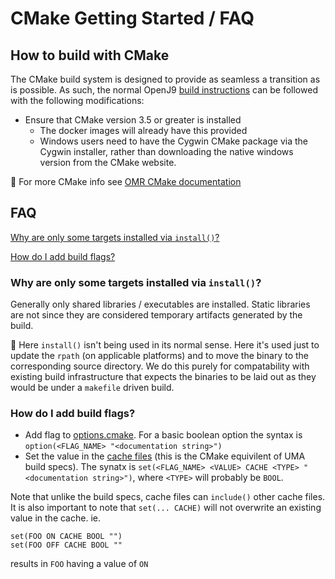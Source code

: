 <!--
Copyright IBM Corp. and others 2018

This program and the accompanying materials are made available under
the terms of the Eclipse Public License 2.0 which accompanies this
distribution and is available at https://www.eclipse.org/legal/epl-2.0/
or the Apache License, Version 2.0 which accompanies this distribution and
is available at https://www.apache.org/licenses/LICENSE-2.0.

This Source Code may also be made available under the following
Secondary Licenses when the conditions for such availability set
forth in the Eclipse Public License, v. 2.0 are satisfied: GNU
General Public License, version 2 with the GNU Classpath
Exception [1] and GNU General Public License, version 2 with the
OpenJDK Assembly Exception [2].

[1] https://www.gnu.org/software/classpath/license.html
[2] https://openjdk.org/legal/assembly-exception.html

SPDX-License-Identifier: EPL-2.0 OR Apache-2.0 OR GPL-2.0-only WITH Classpath-exception-2.0 OR GPL-2.0-only WITH OpenJDK-assembly-exception-1.0
-->

# CMake Getting Started / FAQ

## How to build with CMake

The CMake build system is designed to provide as seamless a transition as is possible.
As such, the normal OpenJ9 [build instructions](https://www.eclipse.org/openj9/oj9_build.html)
can be followed with the following modifications:

- Ensure that CMake version 3.5 or greater is installed
  - The docker images will already have this provided
  - Windows users need to have the Cygwin CMake package via the Cygwin installer, rather than downloading
    the native windows version from the CMake website.

:pencil: For more CMake info see [OMR CMake documentation](https://github.com/eclipse-omr/omr/blob/master/doc/BuildingWithCMake.md)

## FAQ
[Why are only some targets installed via `install()`?](#why-are-only-some-targets-installed-via-install)

[How do I add build flags?](#how-do-i-add-build-flags)

### Why are only some targets installed via `install()`?
Generally only shared libraries / executables are installed. Static libraries are
not since they are considered temporary artifacts generated by the build.

:pencil: Here `install()` isn't being used in its normal sense. Here it's used
just to update the `rpath` (on applicable platforms) and to move the binary
to the corresponding source directory. We do this purely for compatability with
existing build infrastructure that expects the binaries to be laid out as they
would be under a `makefile` driven build.

### How do I add build flags?
- Add flag to [options.cmake](../../runtime/cmake/options.cmake). For a basic boolean option the
syntax is `option(<FLAG_NAME> "<documentation string>")`
- Set the value in the [cache files](../../runtime/cmake/caches) (this is the CMake equivilent of UMA build specs).
The synatx is `set(<FLAG_NAME> <VALUE> CACHE <TYPE> "<documentation string>")`, where `<TYPE>` will probably be `BOOL`.

Note that unlike the build specs, cache files can `include()` other cache files.
It is also important to note that `set(... CACHE)` will not overwrite an existing value in the cache. ie.
```
set(FOO ON CACHE BOOL "")
set(FOO OFF CACHE BOOL ""
```
results in `FOO` having a value of `ON`
